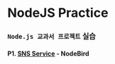 # NodeJS Practice

### `Node.js 교과서 프로젝트` 실습

#### P1. [SNS Service](https://github.com/pss9205/NodePractice/tree/master/SNSService) - NodeBird
